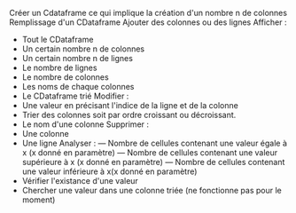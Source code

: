 Créer un Cdataframe ce qui implique la création d'un nombre n de colonnes
Remplissage d'un CDataframe
Ajouter des colonnes ou des lignes
Afficher :
  - Tout le CDataframe
  - Un certain nombre n de colonnes
  - Un certain nombre n de lignes
  - Le nombre de lignes
  - Le nombre de colonnes
  - Les noms de chaque colonnes
  - Le CDataframe trié
Modifier :
  - Une valeur en précisant l'indice de la ligne et de la colonne
  - Trier des colonnes soit par ordre croissant ou décroissant.
  - Le nom d'une colonne
Supprimer :
  - Une colonne
  - Une ligne
Analyser :
  — Nombre de cellules contenant une valeur égale à x (x donné en paramètre)
  — Nombre de cellules contenant une valeur supérieure à x (x donné en paramètre) 
  — Nombre de cellules contenant une valeur inférieure à x(x donné en paramètre)
  - Vérifier l'existance d'une valeur
  - Chercher une valeur dans une colonne triée (ne fonctionne pas pour le moment)